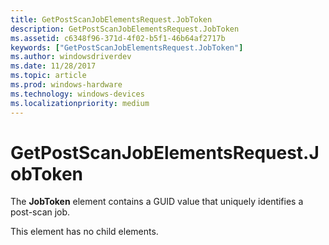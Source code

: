 ```yaml
---
title: GetPostScanJobElementsRequest.JobToken
description: GetPostScanJobElementsRequest.JobToken
ms.assetid: c6348f96-371d-4f02-b5f1-46b64af2717b
keywords: ["GetPostScanJobElementsRequest.JobToken"]
ms.author: windowsdriverdev
ms.date: 11/28/2017
ms.topic: article
ms.prod: windows-hardware
ms.technology: windows-devices
ms.localizationpriority: medium
---
```


# GetPostScanJobElementsRequest.JobToken


The **JobToken** element contains a GUID value that uniquely identifies a post-scan job.

This element has no child elements.

 

 





